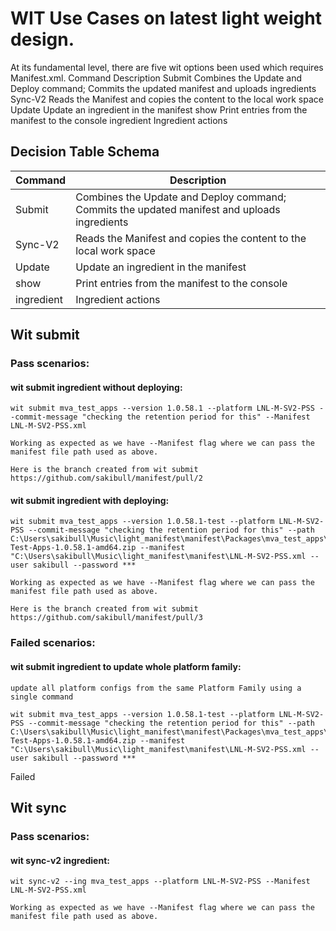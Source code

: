 # WIT Use Cases on latest light weight design.

At its fundamental level, there are five wit options been used which requires Manifest.xml.
Command           Description
Submit            Combines the Update and Deploy command; Commits the updated manifest and uploads ingredients
Sync-V2           Reads the Manifest and copies the content to the local work space
Update            Update an ingredient in the manifest
show              Print entries from the manifest to the console
ingredient        Ingredient actions

## Decision Table Schema
| Command | Description|
|-|-|
| Submit   | Combines the Update and Deploy command; Commits the updated manifest and uploads ingredients|
| Sync-V2  | Reads the Manifest and copies the content to the local work space|
| Update  | Update an ingredient in the manifest|
| show   | Print entries from the manifest to the console|
| ingredient    | Ingredient actions |

## Wit submit

### Pass scenarios:

#### wit submit ingredient without deploying:

    wit submit mva_test_apps --version 1.0.58.1 --platform LNL-M-SV2-PSS --commit-message "checking the retention period for this" --Manifest LNL-M-SV2-PSS.xml

    Working as expected as we have --Manifest flag where we can pass the manifest file path used as above.

    Here is the branch created from wit submit 
    https://github.com/sakibull/manifest/pull/2

#### wit submit ingredient with deploying:

    wit submit mva_test_apps --version 1.0.58.1-test --platform LNL-M-SV2-PSS --commit-message "checking the retention period for this" --path         C:\Users\sakibull\Music\light_manifest\manifest\Packages\mva_test_apps\MVA-Test-Apps-1.0.58.1-amd64.zip --manifest "C:\Users\sakibull\Music\light_manifest\manifest\LNL-M-SV2-PSS.xml --user sakibull --password *** 
    
    Working as expected as we have --Manifest flag where we can pass the manifest file path used as above.

    Here is the branch created from wit submit 
    https://github.com/sakibull/manifest/pull/3

### Failed scenarios:
#### wit submit ingredient to update whole platform family:
    update all platform configs from the same Platform Family using a single command

    wit submit mva_test_apps --version 1.0.58.1-test --platform LNL-M-SV2-PSS --commit-message "checking the retention period for this" --path         C:\Users\sakibull\Music\light_manifest\manifest\Packages\mva_test_apps\MVA-Test-Apps-1.0.58.1-amd64.zip --manifest "C:\Users\sakibull\Music\light_manifest\manifest\LNL-M-SV2-PSS.xml --user sakibull --password *** 
    
   Failed

## Wit sync

### Pass scenarios:

#### wit sync-v2 ingredient:

    wit sync-v2 --ing mva_test_apps --platform LNL-M-SV2-PSS --Manifest LNL-M-SV2-PSS.xml
    
    Working as expected as we have --Manifest flag where we can pass the manifest file path used as above.




